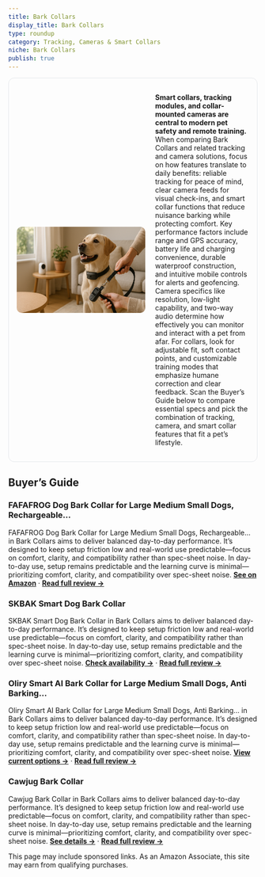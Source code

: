 ```yaml
---
title: Bark Collars
display_title: Bark Collars
type: roundup
category: Tracking, Cameras & Smart Collars
niche: Bark Collars
publish: true
---
```


<section class="hero-split" style="width:100%;box-sizing:border-box;border:1px solid #e5e7eb;border-radius:12px;padding:16px;display:grid;grid-template-columns:minmax(260px,40%) 1fr;gap:20px;align-items:center;"><figure style="margin:0;"><img src="/hero/roundups/tracking-cameras-smart-collars/bark-collars.webp" alt="" style="width:100%;height:auto;display:block;border-radius:10px;"/></figure><div class="hero-copy" style="min-width:0;"><p><strong>Smart collars, tracking modules, and collar-mounted cameras are central to modern pet safety and remote training.</strong> When comparing Bark Collars and related tracking and camera solutions, focus on how features translate to daily benefits: reliable tracking for peace of mind, clear camera feeds for visual check-ins, and smart collar functions that reduce nuisance barking while protecting comfort. Key performance factors include range and GPS accuracy, battery life and charging convenience, durable waterproof construction, and intuitive mobile controls for alerts and geofencing. Camera specifics like resolution, low-light capability, and two-way audio determine how effectively you can monitor and interact with a pet from afar. For collars, look for adjustable fit, soft contact points, and customizable training modes that emphasize humane correction and clear feedback. Scan the Buyer’s Guide below to compare essential specs and pick the combination of tracking, camera, and smart collar features that fit a pet’s lifestyle.</p></div></section>

<h2>Buyer’s Guide</h2>
<h3>FAFAFROG Dog Bark Collar for Large Medium Small Dogs, Rechargeable…</h3>
<p>FAFAFROG Dog Bark Collar for Large Medium Small Dogs, Rechargeable… in Bark Collars aims to deliver balanced day-to-day performance. It’s designed to keep setup friction low and real-world use predictable&mdash;focus on comfort, clarity, and compatibility rather than spec-sheet noise. In day-to-day use, setup remains predictable and the learning curve is minimal&mdash;prioritizing comfort, clarity, and compatibility over spec-sheet noise. <a href="https://amzn.to/4mQXIk6" target="_blank" rel="nofollow sponsored noopener noopener" target="_blank"><strong>See on Amazon</strong></a> · <a href="/reviews/fafafrog-dog-bark-collar-for-large-medium-small-dogs-rechargeable-smart-7bae0cbb/"><strong>Read full review &rarr;</strong></a></p>
<h3>SKBAK Smart Dog Bark Collar</h3>
<p>SKBAK Smart Dog Bark Collar in Bark Collars aims to deliver balanced day-to-day performance. It’s designed to keep setup friction low and real-world use predictable&mdash;focus on comfort, clarity, and compatibility rather than spec-sheet noise. In day-to-day use, setup remains predictable and the learning curve is minimal&mdash;prioritizing comfort, clarity, and compatibility over spec-sheet noise. <a href="https://amzn.to/4o2MWZ3" target="_blank" rel="nofollow sponsored noopener noopener" target="_blank"><strong>Check availability &rarr;</strong></a> · <a href="/reviews/skbak-smart-dog-bark-collar-for-small-medium-large-dogs-10-100lbs-autom-0eb67b30/"><strong>Read full review &rarr;</strong></a></p>
<h3>Oliry Smart AI Bark Collar for Large Medium Small Dogs, Anti Barking…</h3>
<p>Oliry Smart AI Bark Collar for Large Medium Small Dogs, Anti Barking… in Bark Collars aims to deliver balanced day-to-day performance. It’s designed to keep setup friction low and real-world use predictable&mdash;focus on comfort, clarity, and compatibility rather than spec-sheet noise. In day-to-day use, setup remains predictable and the learning curve is minimal&mdash;prioritizing comfort, clarity, and compatibility over spec-sheet noise. <a href="https://amzn.to/3KFoRJn" target="_blank" rel="nofollow sponsored noopener noopener" target="_blank"><strong>View current options &rarr;</strong></a> · <a href="/reviews/oliry-smart-ai-bark-collar-for-large-medium-small-dogs-anti-barking-dev-7bc247ac/"><strong>Read full review &rarr;</strong></a></p>
<h3>Cawjug Bark Collar</h3>
<p>Cawjug Bark Collar in Bark Collars aims to deliver balanced day-to-day performance. It’s designed to keep setup friction low and real-world use predictable&mdash;focus on comfort, clarity, and compatibility rather than spec-sheet noise. In day-to-day use, setup remains predictable and the learning curve is minimal&mdash;prioritizing comfort, clarity, and compatibility over spec-sheet noise. <a href="https://amzn.to/4nY3SzU" target="_blank" rel="nofollow sponsored noopener noopener" target="_blank"><strong>See details &rarr;</strong></a> · <a href="/reviews/cawjug-bark-collar/"><strong>Read full review &rarr;</strong></a></p>
<aside class="disclosure">This page may include sponsored links. As an Amazon Associate, this site may earn from qualifying purchases.</aside>
